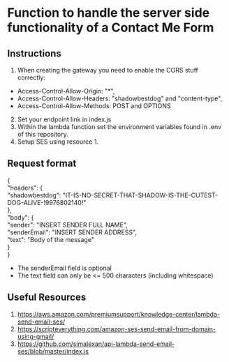 # Function to handle the server side functionality of a Contact Me Form

## Instructions

1. When creating the gateway you need to enable the CORS stuff correctly: 
  - Access-Control-Allow-Origin: "*",
  - Access-Control-Allow-Headers: "shadowbestdog" and "content-type",
  - Access-Control-Allow-Methods: POST and OPTIONS  
2. Set your endpoint link in index.js
3. Within the lambda function set the environment variables found in .env of this repository.
4. Setup SES using resource 1.

## Request format
{  
  "headers": {  
      "shadowbestdog": "IT-IS-NO-SECRET-THAT-SHADOW-IS-THE-CUTEST-DOG-ALIVE-!9976802140!"  
  },  
  "body": {  
      "sender": "INSERT SENDER FULL NAME",  
      "senderEmail": "INSERT SENDER ADDRESS",  
      "text": "Body of the message"  
  }  
}  

- The senderEmail field is optional
- The text field can only be <= 500 characters (including whitespace)

## Useful Resources
1. https://aws.amazon.com/premiumsupport/knowledge-center/lambda-send-email-ses/
2. https://scripteverything.com/amazon-ses-send-email-from-domain-using-gmail/
3. https://github.com/simalexan/api-lambda-send-email-ses/blob/master/index.js